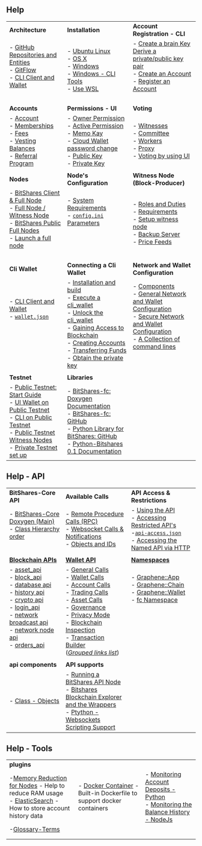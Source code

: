 ## Help

|  |  |  |
|---|---|---|
| **Architecture**  |  **Installation** |  **Account Registration - CLI** |   
| - [GitHub Repositories and Entities](../intro/README.md#bitshares-architecture--github-repositories-and-entities) <br/> - [GitFlow](../intro/bitshares_core_gitflow.md#bitshares-core---gitflow) <br /> - [CLI Client and Wallet](../wallet/README.md#bitshares-architecture--cli-client-and-wallet)  <br /> <br /> | - [Ubuntu Linux](../installation/build_ubuntu.md#building-on-ubuntu) <br /> - [OS X](../installation/build_osx.md#building-on-os-x) <br /> - [Windows](../installation/build_windows.md#building-on-windows) <br /> - [Windows - CLI Tools](../installation/windows_cli_tool.md#cli-wallet-on-windows-x64) <br /> - [Use WSL](../installation/wsl.md#windows-subsystem-for-linux-wsl) | - [Create a brain Key](../accounts/account_registration.md#2-create-a-brain-key-and-derive-a-privatepublic-key-pair) <br/> [Derive a private/public key pair](../accounts/account_registration.md#2-create-a-brain-key-and-derive-a-privatepublic-key-pair) <br /> - [Create an Account](../accounts/account_registration.md#3-create-an-account) <br /> - [Register an Account ](../accounts/account_registration.md#4-register-an-account) <br /> <br />|
|  |  |  |
| **Accounts** | **Permissions - UI** | **Voting** |
|- [Account](../accounts#account) <br/> - [Memberships](../accounts#memberships-and-groups) <br /> - [Fees](../accounts#fees) <br /> - [Vesting Balances](../accounts#vesting-balances) <br /> - [Referral Program](../accounts/accounts/referral-program.md#referral-program) | - [Owner Permission](../accounts/accounts/permissions.md#permissions) <br/> - [Active Permission]() <br /> - [Memo Kay](../accounts/accounts/permissions.md#permissions) <br/> - [Cloud Wallet password change](../accounts/accounts/permissions.md#how-to-change-cloud-wallet-password) <br/> - [Public Key](../accounts/accounts/permissions.md#public-key-and-private-key) <br /> - [Private Key](../accounts/accounts/permissions.md#public-key-and-private-key) | - [Witnesses](../accounts/accounts/voting-bh.md#witnesses) <br/> - [Committee](../accounts/accounts/voting-bh.md#committee-members) <br/> - [Workers](../accounts/accounts/voting-bh.md#workers) <br/> - [Proxy](../accounts/accounts/voting-bh.md#proxy) <br />  - [Voting by using UI](../accounts/accounts/voting-bh.md#voting-for-witness-committee-member-or-worker) <br/>  |  
|  |  |  |
| **Nodes**  |  **Node's Configuration** |  **Witness Node (Block-Producer)** |   
| - [BitShares Client & Full Node](../nodes_full_witness/README.md#bitshares-nodes-and-p2p-network) <br />  - [Full Node / Witness Node](../nodes_full_witness/README.md#witness-node-and-full-node)  <br/> - [ BitShares Public Full Nodes](../nodes_full_witness/README.md#bitshares-public-full-nodes) <br /> - [Launch a full node](../nodes_full_witness/full_nodes.md#how-to-launch-the-full-node) <br /><br /> | - [System Requirements](../nodes_full_witness/full_nodes.md#system-requirements) <br /> - [`config.ini` Parameters](../nodes_full_witness/full_nodes.md#configuration) <br /> <br /> <br /><br /> | - [Roles and Duties](../nodes_full_witness/README.md#witness-nodes-roles-and-duties) <br /> - [Requirements](../nodes_full_witness/active_witness.md#requirements) <br /> - [Setup witness node](../nodes_full_witness/active_witness.md#how-to-become-a-block-producing-witness) <br /> - [Backup Server](../nodes_full_witness/active_witness.md#backup-server)  <br /> - [Price Feeds](../nodes_full_witness/active_witness.md#price-feeds)|
|  |  |  |
| **Cli Wallet**  | **Connecting a Cli Wallet** | **Network and Wallet Configuration**  |
| - [CLI Client and Wallet](../wallet/README.md#bitshares-architecture--cli-client-and-wallet) <br /> - [`wallet.json`](../wallet/README.md#cli_wallet) <br/><br/><br/><br/><br/>| - [Installation and build](../wallet/cli_wallet.md#1installation-and-build) <br /> - [Execute a cli_wallet](../wallet/cli_wallet.md#2-execute-a-cli_wallet) <br/> - [Unlock the cli_wallet](../wallet/cli_wallet.md#3unlock-the-cli_wallet) <br /> -  [Gaining Access to Blockchain](../wallet/cli_wallet.md#4-gaining-access-to-blockchain) <br /> - [Creating Accounts](../wallet/cli_wallet.md#5-creating-accounts) <br/> - [Transferring Funds ](../wallet/cli_wallet.md#6-transferring-funds-using-the-cli-wallet) <br/> - [Obtain the private key](../wallet/cli_wallet.md#7-obtain-the-private-key) | - [Components](../wallet/wallet_network.md##components) <br /> - [General Network and Wallet Configuration](../wallet/wallet_network.md#general-network-and-wallet-configuration) <br /> - [Secure Network and Wallet Configuration](../wallet/wallet_network.md#secure-network-and-wallet-configuration) <br /> - [A Collection of command lines](../wallet/node_wallet_witness.md#a-collection-of-command-lines---node-wallet-and-witness) <br/><br/><br/>  |
|  |  |  |
| **Testnet** | **Libraries** |  |
| - [Public Testnet: Start Guide](../testnets/public_testnet_details.md#public-testnet---quick-start-guide) <br /> - [UI Wallet on Public Testnet](../testnets/public_testnet_details.md#use-the-ui-wallet-on-public-testnet) <br /> - [CLI on Public Testnet](../testnets/public_testnet_details.md#use-the-cli-on-public-testnet) <br/> - [Public Testnet Witness Nodes](../testnets/public_testnet.md) <br /> - [Private Testnet set up](../testnets/private_testnet.md#how-to-setup-private-testnet) <br /> | - [BitShares-fc: Doxygen Documentation](http://open-explorer.io/doxygen/fc/) <br /> - [BitShares-fc: GitHub](https://github.com/bitshares/bitshares-fc#fc) <br /> - [Python Library for BitShares: GitHub](https://github.com/bitshares/python-bitshares#python-library-for-bitshares) <br /> - [Python-Bitshares 0.1 Documentation](http://docs.pybitshares.com/)   |  |

## Help - API

|  |  |  |
|---|---|---|
| **BitShares-Core API** | **Available Calls** | **API Access & Restrictions** |
| - [BitShares-Core Doxygen (Main)](https://bitshares.org/doxygen/index.html) <br/> - [Class Hierarchy order](https://bitshares.org/doxygen/hierarchy.html) <br /><br /> | - [Remote Procedure Calls (RPC)](../api/rpc.md#remote-procedure-calls) <br/> - [Websocket Calls & Notifications](../api/websocket_calls_notifications.md#websocket-calls-notifications) <br /> - [Objects and IDs](../api/object_ids.md#objects-and-ids) <br /> | - [Using the API](../api/api_restrictions.md#using-the-api) <br/> - [Accessing Restricted API's ](../api/api_restrictions.md#accessing-restricted-apis) <br /> -[`api-access.json`](../api/api_restrictions.md#accessing-restricted-apis) <br /> - [Accessing the Named API via HTTP](../api/api_restrictions.md#accessing-the-named-api-via-http)  |
|  |  |  |
|[**Blockchain APIs**](https://bitshares.org/doxygen/namespacegraphene_1_1app.html)  |[**Wallet API**](https://bitshares.org/doxygen/classgraphene_1_1wallet_1_1wallet__api.html)   | [**Namespaces**](https://bitshares.org/doxygen/namespaces.html)   |
|- [asset_api](https://bitshares.org/doxygen/classgraphene_1_1app_1_1asset__api.html) <br/> - [block_api](https://bitshares.org/doxygen/classgraphene_1_1app_1_1block__api.html) <br/> - [database api](https://bitshares.org/doxygen/classgraphene_1_1app_1_1database__api.html) <br/> - [history api](https://bitshares.org/doxygen/classgraphene_1_1app_1_1history__api.html) <br/> - [crypto api](https://bitshares.org/doxygen/classgraphene_1_1app_1_1crypto__api.html) <br/> - [login_api](https://bitshares.org/doxygen/classgraphene_1_1app_1_1login__api.html) <br/> - [network broadcast api](https://bitshares.org/doxygen/classgraphene_1_1app_1_1network__broadcast__api.html) <br/> - [network node api](https://bitshares.org/doxygen/classgraphene_1_1app_1_1network__node__api.html) <br/> - [orders_api](https://bitshares.org/doxygen/classgraphene_1_1app_1_1orders__api.html)   <br/>  <br/> | - [General Calls](../api/API_references.md#general-calls) <br/> - [Wallet Calls](../api/API_references.md#wallet-calls) <br/> - [Account Calls](../api/API_references.md#account-calls) <br/> - [Trading Calls](../api/API_references.md#trading-calls) <br/> - [Asset Calls](../api/API_references.md#asset-calls) <br/> - [Governance](../api/API_references.md#governance) <br/> - [Privacy Mode](../api/API_references.md#privacy-mode) <br/> - [Blockchain Inspection](../api/API_references.md#blockchain-inspection) <br/> - [Transaction Builder](../api/API_references.md#transaction-builder) <br/> ([*Grouped links list*](../api/API_references.md#wallet-api-calls)) | - [Graphene::App](https://bitshares.org/doxygen/namespacegraphene_1_1app.html) <br/>  - [Graphene::Chain](https://bitshares.org/doxygen/namespacegraphene_1_1chain.html) <br/>  - [Graphene::Wallet](https://bitshares.org/doxygen/namespacegraphene_1_1wallet.html) <br/> - [fc Namespace](https://bitshares.org/doxygen/namespacefc.html)   <br/> <br/>   <br/>  <br/>  <br/> <br/>  <br/>  |
|  |  |  |
| **api components** | **API supports**  |  |
|- [Class - Objects](../api/API_references.md#graphenechain-namespace-class---objects) | - [Running a BitShares API Node](../nodes_full_witness/running-api-node.md#running-a-bitshares-api-node)    <br /> - [Bitshares Blockchain Explorer and the Wrappers](../../forge/api_support/explorer-wrappers.md#bitshares-blockchain-explorer-and-the-apis) <br /> - [ Ptython - Websockets Scripting Support](../../forge/program_libraries/websocket_scripting_support.md#websockets-scripting-support) |  |


## Help - Tools

|  |  |  |
|---|---|---|
| **plugins** |  |  |
| -[Memory Reduction for Nodes](../../forge/plugins/nodes_memory_reduction.md#memory-reduction-for-nodes) - Help to reduce RAM usage <br /> - [ElasticSearch](../../forge/plugins/elastic_search_plugin.md#elasticsearch-plugin) - How to store account history data | - [Docker Container](https://github.com/bitshares/bitshares-core/blob/master/README-docker.md#docker-container) - Built-in Dockerfile to support docker containers | - [Monitoring Account Deposits - Python](../../forge/sdk_tools/monitoring_python.md#monitoring-account-deposits---python) <br /> - [Monitoring the Balance History - NodeJs](../../forge/sdk_tools/monitoring_nodejs.md#monitoring-the-balance-history---nodejs)  |
| -[Glossary-Terms](../help/glossary.md#glossary) |  |  |
|  |  |  |
|  |  |  |

